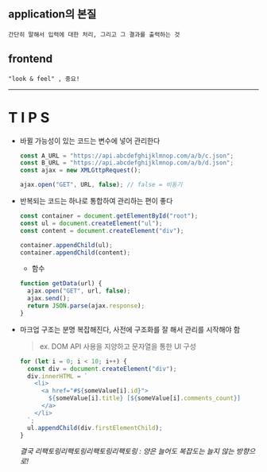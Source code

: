 ## application의 본질

    간단히 말해서 입력에 대한 처리, 그리고 그 결과를 출력하는 것

## frontend

    "look & feel" , 중요!

---

# T I P S

- 바뀔 가능성이 있는 코드는 변수에 넣어 관리한다

  ```javascript
  const A_URL = "https://api.abcdefghijklmnop.com/a/b/c.json";
  const B_URL = "https://api.abcdefghijklmnop.com/a/b/d.json";
  const ajax = new XMLGttpRequest();

  ajax.open("GET", URL, false); // false = 비동기
  ```

- 반복되는 코드는 하나로 통합하여 관리하는 편이 좋다

  ```javascript
  const container = document.getElementById("root");
  const ul = document.createElement("ul");
  const content = document.createElement("div");

  container.appendChild(ul);
  container.appendChild(content);
  ```

  - 함수

  ```javascript
  function getData(url) {
  	ajax.open("GET", url, false);
  	ajax.send();
  	return JSON.parse(ajax.response);
  }
  ```

- 마크업 구조는 분명 복잡해진다, 사전에 구조화를 잘 해서 관리를 시작해야 함

  > ex. DOM API 사용을 지양하고 문자열을 통한 UI 구성

  ```javascript
  for (let i = 0; i < 10; i++) {
  	const div = document.createElement("div");
  	div.innerHTML = `
      <li>
        <a href="#${someValue[i].id}">
          ${someValue[i].title} [${someValue[i].comments_count}]
        </a>
      </li>
    `;
  	ul.appendChild(div.firstElementChild);
  }
  ```

  _결국 리팩토링리팩토링리팩토링리팩토링 : 양은 늘어도 복잡도는 늘지 않는 방향으로!_
